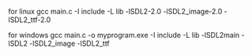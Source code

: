 for linux
gcc main.c -I include -L lib -lSDL2-2.0 -lSDL2_image-2.0 -lSDL2_ttf-2.0 

for windows
gcc main.c -o myprogram.exe -I include -L lib -lSDL2main -lSDL2 -lSDL2_image -lSDL2_ttf
